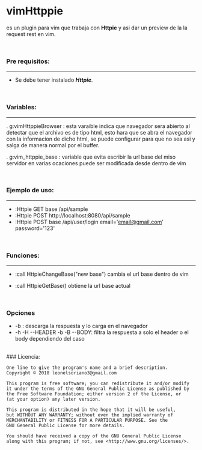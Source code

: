 # vimHttppie
es un plugin para vim que trabaja con **Httpie** y asi dar un preview de la la request rest en vim.

<br>

### Pre requisitos:
---
- Se debe tener instalado ***Httpie***.

<br>


### Variables:
---
. g:vimHttppieBrowser :
    esta varaible indica que navegador sera abierto al detectar que el archivo es de tipo
    html, esto hara que se abra el navegador con la informacion de dicho html,
    se puede configurar para que no sea asi y salga de manera normal por el buffer.

. g:vim_httppie_base :
    variable que evita escribir la url base del miso servidor en varias ocaciones puede ser
    modificada desde dentro de vim

<br>

### Ejemplo de uso:
---
- :Httpie GET base /api/sample
-  :Httpie POST http://localhost:8080/api/sample
-  :Httpie POST base /api/user/login email='email@gmail.com' password='123'

<br>


### Funciones:
---

- :call HttpieChangeBase("new base") cambia el url base dentro de vim

- :call HttpieGetBase()   obtiene la url base actual

<br>

### Opciones

- -b :
  descarga la respuesta y lo carga en el navegador
- -h -H --HEADER  -b -B --BODY:
  filtra la respuesta a solo el header o el body dependiendo del caso

<br>
### Licencia:

    One line to give the program's name and a brief description.
    Copyright © 2018 leonelsoriano3@gmail.com
    
    This program is free software; you can redistribute it and/or modify
    it under the terms of the GNU General Public License as published by
    the Free Software Foundation; either version 2 of the License, or
    (at your option) any later version.
    
    This program is distributed in the hope that it will be useful,
    but WITHOUT ANY WARRANTY; without even the implied warranty of
    MERCHANTABILITY or FITNESS FOR A PARTICULAR PURPOSE. See the
    GNU General Public License for more details.
    
    You should have received a copy of the GNU General Public License
    along with this program; if not, see <http://www.gnu.org/licenses/>.
    
<br><br>
